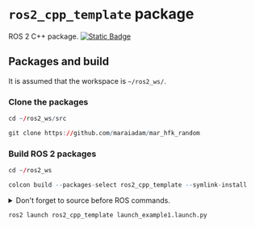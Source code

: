 # `ros2_cpp_template` package
ROS 2 C++ package.  [![Static Badge](https://img.shields.io/badge/ROS_2-Humble-34aec5)](https://docs.ros.org/en/humble/)
## Packages and build

It is assumed that the workspace is `~/ros2_ws/`.

### Clone the packages
``` r
cd ~/ros2_ws/src
```
``` r
git clone https://github.com/maraiadam/mar_hfk_random
```

### Build ROS 2 packages
``` r
cd ~/ros2_ws
```
``` r
colcon build --packages-select ros2_cpp_template --symlink-install
```

<details>
<summary> Don't forget to source before ROS commands.</summary>

``` bash
source ~/ros2_ws/install/setup.bash
```
</details>

``` r
ros2 launch ros2_cpp_template launch_example1.launch.py
```